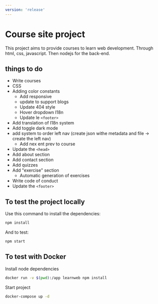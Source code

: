 ```yaml
---
version: 'release'
---
```


# Course site project

This project aims to provide courses to learn web development.
Through html, css, javascript. Then nodejs for the back-end.

## things to do

* Write courses
* CSS
* Adding color constants
  * Add responsive
  * update to support blogs
  * Update 404 style
  * Hover dropdown I18n
  * Update le `<footer>`
* Add translation of I18n system
* Add toggle dark mode
* add system to order left nav (create json withe metadata and file -> create the left nav)
  * Add nex ent prev to course
* Update the `<head>`
* Add about section
* Add contact section
* Add quizzes
* Add "exercise" section
  * Automatic generation of exercises
* Write code of conduct
* Update the `<footer>`

## To test the project locally

Use this command to install the dependencies:

```bash
npm install
```

And to test:

```bash
npm start
```

## To test with Docker

Install node dependencies

```bash
docker run -v $(pwd):/app learnweb npm install
```

Start project

```bash
docker-compose up -d
```
